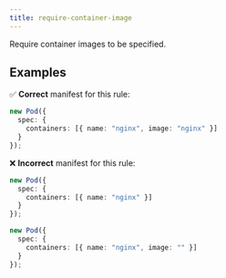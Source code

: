```yaml
---
title: require-container-image
---
```


Require container images to be specified.

## Examples

✅ **Correct** manifest for this rule:

```ts
new Pod({
  spec: {
    containers: [{ name: "nginx", image: "nginx" }]
  }
});
```

❌ **Incorrect** manifest for this rule:

```ts
new Pod({
  spec: {
    containers: [{ name: "nginx" }]
  }
});
```

```ts
new Pod({
  spec: {
    containers: [{ name: "nginx", image: "" }]
  }
});
```
